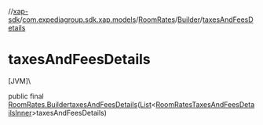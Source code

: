 //[xap-sdk](../../../../index.md)/[com.expediagroup.sdk.xap.models](../../index.md)/[RoomRates](../index.md)/[Builder](index.md)/[taxesAndFeesDetails](taxes-and-fees-details.md)

# taxesAndFeesDetails

[JVM]\

public final [RoomRates.Builder](index.md)[taxesAndFeesDetails](taxes-and-fees-details.md)([List](https://docs.oracle.com/javase/8/docs/api/java/util/List.html)&lt;[RoomRatesTaxesAndFeesDetailsInner](../../-room-rates-taxes-and-fees-details-inner/index.md)&gt;taxesAndFeesDetails)
